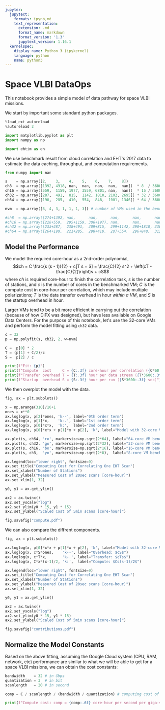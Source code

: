 ```yaml
---
jupyter:
  jupytext:
    formats: ipynb,md
    text_representation:
      extension: .md
      format_name: markdown
      format_version: '1.3'
      jupytext_version: 1.16.1
  kernelspec:
    display_name: Python 3 (ipykernel)
    language: python
    name: python3
---
```


# Space VLBI DataOps

This notebook provides a simple model of data pathway for space VLBI missions.

We start by important some standard python packages.

```python
%load_ext autoreload
%autoreload 2

import matplotlib.pyplot as plt
import numpy as np

import ehtim as eh
```

We use benchmark result from cloud correlation and EHT's 2017 data to estimate the data caching, throughput, and computation requirements.

```python
from numpy import nan

s    = np.array([2,    3,    4,    5,    6,    7,    8])
ch8  = np.array([1392, 4918, nan,  nan,  nan,  nan,  nan])  * 8  / 3600
ch16 = np.array([559,  1159, 1977, 3559, 6801, nan,  nan])  * 16 / 3600
ch32 = np.array([287,  491,  815,  1142, 1810, 2102, 2695]) * 32 / 3600
ch64 = np.array([190,  285,  410,  554,  848,  1001, 1346]) * 64 / 3600

nvm  = np.array([3, 4, 3, 1, 1, 1, 3]) # number of VMs used in the benchmarks

#ch8  = np.array([274+1392, nan,      nan,      nan,      nan,      nan,      nan])      * 8  / 3600
#ch16 = np.array([228+559,  295+1159, 306+1977, nan,      nan,      nan,      nan])      * 16 / 3600
#ch32 = np.array([233+287,  238+491,  309+815,  299+1142, 390+1810, 330+2102, 356+2695]) * 32 / 3600
#ch64 = np.array([264+190,  221+285,  298+410,  287+554,  296+848,  312+1001, 314+1346]) * 64 / 3600
```

## Model the Performance

We model the required core-hour as a 2nd-order polynomial,
$$ch = C \frac{s (s - 1)}{2} + c[T s + S]
     = \frac{C}{2} s^2 + \left(cT - \frac{C}{2}\right)s + cS$$
where $ch$ is required core-hour to finish the correlation task, $s$ is the number of stations, and $c$ is the number of cores in the benchmarked VM;
$C$ is the compute cost in core-hour per correlation, which may include multiple polarizations;
$T$ is the data transfer overhead in hour *within a VM*, and $S$ is the startup overhead in hour.

Larger VMs tend to be a bit more efficient in carrying out the correlation (because of how DiFX was designed),
but have less available on Google Data Centers.
For the purpose of this notebook, let's use the 32-core VMs and perform the model fitting using `ch32` data.

```python
c = 32
p = np.polyfit(s, ch32, 2, w=nvm)

C =  p[0] * 2
T = (p[1] + C/2)/c
S =  p[2] / c

print(f"Fit: {p}")
print(f"Compute  cost     C = {C:.3f} core-hour per correlation ({C*60:.3f} core-min)")
print(f"Transfer overhead T = {T:.3f} hour per data stream ({T*3600:.3f} sec)")
print(f"Startup  overhead S = {S:.3f} hour per run ({S*3600:.3f} sec)")
```

We then overplot the model with the data.

```python
fig, ax = plt.subplots()

x = np.arange(310)/10+1
ones = x**0
ax.loglog(x, p[2]*ones, 'k--', label="0th order term")
ax.loglog(x, p[1]*x,    'k-.', label="1st order term")
ax.loglog(x, p[0]*x*x,  'k:',  label="2nd order term")
ax.loglog(x, p[0]*x*x + p[1]*x + p[2], 'k', label="Model with 32-core VM")

ax.plot(s, ch64, 'ro', markersize=np.sqrt(2*64), label="64-core VM benchmark")
ax.plot(s, ch32, 'go', markersize=np.sqrt(2*32), label="32-core VM benchmark")
ax.plot(s, ch16, 'bo', markersize=np.sqrt(2*16), label="16-core VM benchmark")
ax.plot(s, ch8,  'yo', markersize=np.sqrt(2*8),  label="8-core VM benchmark")

ax.legend(loc="lower right", fontsize=9)
ax.set_title("Computing Cost for Correlating One EHT Scan")
ax.set_xlabel("Number of Stations")
ax.set_ylabel("Measured Cost of 20sec scans [core-hour]")
ax.set_xlim(1, 32)

y0, y1 = ax.get_ylim()

ax2 = ax.twinx()
ax2.set_yscale("log")
ax2.set_ylim(y0 * 15, y1 * 15)
ax2.set_ylabel("Scaled Cost of 5min scans [core-hour]")

fig.savefig("compute.pdf")
```

We can also compare the diffrent components.

```python
fig, ax = plt.subplots()

ax.loglog(x, p[0]*x*x + p[1]*x + p[2], 'k', label="Model with 32-core VM")
ax.loglog(x, c*S*ones,    'k--', label="Overhead: $cS$")
ax.loglog(x, c*T*x,       'k-.', label="Transfer: $cTs$")
ax.loglog(x, C*x*(x-1)/2, 'k:',  label="Compute: $Cs(s-1)/2$")

ax.legend(loc="lower right", fontsize=9)
ax.set_title("Computing Cost for Correlating One EHT Scan")
ax.set_xlabel("Number of Stations")
ax.set_ylabel("Measured Cost of 20sec scans [core-hour]")
ax.set_xlim(1, 32)

y0, y1 = ax.get_ylim()

ax2 = ax.twinx()
ax2.set_yscale("log")
ax2.set_ylim(y0 * 15, y1 * 15)
ax2.set_ylabel("Scaled Cost of 5min scans [core-hour]")

fig.savefig("contributions.pdf")
```

## Normalize the Model Constants

Based on the above fitting, assuming the Google Cloud system (CPU, RAM, network, etc) performance are similar to what we will be able to get for a space VLBI missions, we can obtain the cost constants:

```python
bandwidth    = 32 # in Gbps
quantization = 3  # in bit
scanlength   = 20 # in second

comp = C / scanlength / (bandwidth / quantization) # computing cost of correlation in core-hour per second per giga-sample

print(f"Compute cost: comp = {comp:.6f} core-hour per second per giga-sample)")
```

```python

```
